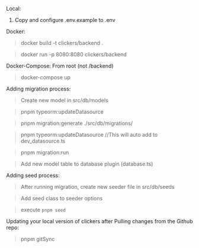 Local:

1. Copy and configure .env.example to .env

Docker:

> docker build -t clickers/backend .

> docker run -p 8080:8080 clickers/backend

Docker-Compose:
From root (not /backend)

> docker-compose up


Adding migration process:

> Create new model in src/db/models

> pnpm typeorm:updateDatasource

> pnpm migration:generate ./src/db/migrations/<NAMEHERE>

> pnpm typeorm:updateDatasource //This will auto add to dev_datasource.ts

> pnpm migration:run

> Add new model table to database plugin (database.ts)

Adding seed process:
> After running migration, create new seeder file in src/db/seeds

> Add seed class to seeder options

> execute `pnpm seed`

Updating your local version of clickers after Pulling changes from the Github repo:
> pnpm gitSync
  
